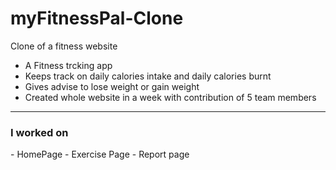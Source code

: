 # myFitnessPal-Clone
Clone of a fitness website 
- A Fitness trcking app
- Keeps track on daily calories intake and daily calories burnt
- Gives advise to lose weight or gain weight
- Created whole website in a week with contribution of 5 team members
<hr/>
<h3>I worked on</h3>
- HomePage
- Exercise Page
- Report page
